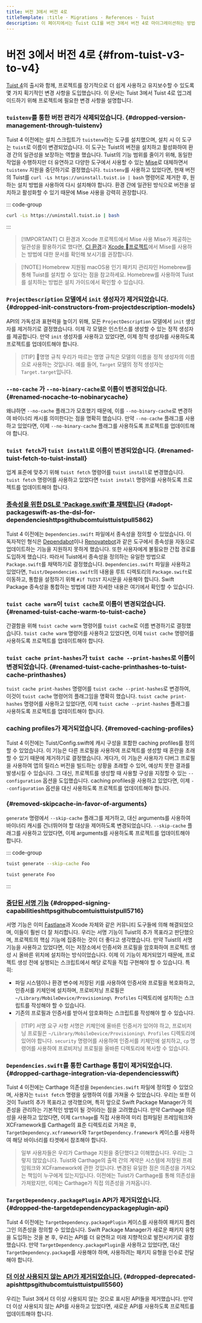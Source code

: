 ```yaml
---
title: 버전 3에서 버전 4로
titleTemplate: :title · Migrations · References · Tuist
description: 이 페이지에서는 Tuist CLI를 버전 3에서 버전 4로 마이그레이션하는 방법을 설명합니다.
---
```


# 버전 3에서 버전 4로 {#from-tuist-v3-to-v4}

[Tuist 4](https://github.com/tuist/tuist/releases/tag/4.0.0)의 출시와 함께, 프로젝트를 장기적으로 더 쉽게 사용하고 유지보수할 수 있도록 몇 가지 획기적인 변경 사항을 도입했습니다. 이 문서는 Tuist 3에서 Tuist 4로 업그레이드하기 위해 프로젝트에 필요한 변경 사항을 설명합니다.

### `tuistenv`를 통한 버전 관리가 삭제되었습니다. {#dropped-version-management-through-tuistenv}

Tuist 4 이전에는 설치 스크립트가 `tuistenv`라는 도구를 설치했으며, 설치 시 이 도구는 `tuist`로 이름이 변경되었습니다. 이 도구는 Tuist의 버전을 설치하고 활성화하여 환경 간의 일관성을 보장하는 역할을 했습니다. Tuist의 기능 범위를 줄이기 위해, 동일한 작업을 수행하지만 더 유연하고 다양한 도구에서 사용할 수 있는 [Mise](https://mise.jdx.dev/)로 대체하면서 `tuistenv` 지원을 중단하기로 결정했습니다. `tuistenv`를 사용하고 있었다면, 현재 버전의 Tuist를 `curl -Ls https://uninstall.tuist.io | bash` 명령어로 제거한 후, 원하는 설치 방법을 사용하여 다시 설치해야 합니다. 환경 간에 일관된 방식으로 버전을 설치하고 활성화할 수 있기 때문에 Mise 사용을 강력히 권장합니다.

::: code-group

```bash [Uninstall tuistenv]
curl -Ls https://uninstall.tuist.io | bash
```

:::

> [!IMPORTANT] CI 환경과 Xcode 프로젝트에서 Mise 사용
> Mise가 제공하는 일관성을 활용하기로 했다면, [CI 환경](https://mise.jdx.dev/continuous-integration.html)과 [Xcode 프로젝트](https://mise.jdx.dev/ide-integration.html#xcode)에서 Mise를 사용하는 방법에 대한 문서를 확인해 보시기를 권장합니다.

> [!NOTE] Homebrew 지원됨
> macOS용 인기 패키지 관리자인 Homebrew를 통해 Tuist를 설치할 수 있다는 점을 참고하세요. Homebrew를 사용하여 Tuist를 설치하는 방법은 <LocalizedLink href="/guides/quick-start/install-tuist#alternative-homebrew">설치 가이드</LocalizedLink>에서 확인할 수 있습니다.

### `ProjectDescription` 모델에서 `init` 생성자가 제거되었습니다. {#dropped-init-constructors-from-projectdescription-models}

API의 가독성과 표현력을 높이기 위해, 모든 `ProjectDescription` 모델에서 `init` 생성자를 제거하기로 결정했습니다. 이제 각 모델은 인스턴스를 생성할 수 있는 정적 생성자를 제공합니다. 만약 `init` 생성자를 사용하고 있었다면, 이제 정적 생성자를 사용하도록 프로젝트를 업데이트해야 합니다.

> [!TIP] 명명 규칙
> 우리가 따르는 명명 규칙은 모델의 이름을 정적 생성자의 이름으로 사용하는 것입니다. 예를 들어, `Target` 모델의 정적 생성자는 `Target.target`입니다.

### `--no-cache` 가 `--no-binary-cache`로 이름이 변경되었습니다. {#renamed-nocache-to-nobinarycache}

왜냐하면 `--no-cache` 플래그가 모호했기 때문에, 이를 `--no-binary-cache`로 변경하여 바이너리 캐시를 의미한다는 점을 명확히 했습니다. 만약 `--no-cache` 플래그를 사용하고 있었다면, 이제 `--no-binary-cache` 플래그를 사용하도록 프로젝트를 업데이트해야 합니다.

### `tuist fetch`가 `tuist install`로 이름이 변경되었습니다. {#renamed-tuist-fetch-to-tuist-install}

업계 표준에 맞추기 위해 `tuist fetch` 명령어를 `tuist install`로 변경했습니다. `tuist fetch` 명령어를 사용하고 있었다면 `tuist install` 명령어를 사용하도록 프로젝트를 업데이트해야 합니다.

### [종속성을 위한 DSL로 'Package.swift'를 채택합니다](https://github.com/tuist/tuist/pull/5862) {#adopt-packageswift-as-the-dsl-for-dependencieshttpsgithubcomtuisttuistpull5862}

Tuist 4 이전에는 `Dependencies.swift` 파일에서 종속성을 정의할 수 있었습니다. 이 독자적인 형식은 [Dependabot](https://github.com/dependabot)이나 [Renovatebot](https://github.com/renovatebot/renovate)과 같은 도구에서 종속성을 자동으로 업데이트하는 기능을 지원하지 못하게 했습니다. 또한 사용자에게 불필요한 간접 경로를 도입하게 했습니다. 따라서 Tuist에서 종속성을 정의하는 유일한 방법으로 `Package.swift`를 채택하기로 결정했습니다. `Dependencies.swift` 파일을 사용하고 있었다면, `Tuist/Dependencies.swift`의 내용을 루트 디렉토리의 `Package.swift`로 이동하고, 통합을 설정하기 위해 `#if TUIST` 지시문을 사용해야 합니다. Swift Package 종속성을 통합하는 방법에 대한 자세한 내용은 <LocalizedLink href="/guides/develop/projects/dependencies#swift-packages">여기</LocalizedLink>에서 확인할 수 있습니다.

### `tuist cache warm`이 `tuist cache`로 이름이 변경되었습니다. {#renamed-tuist-cache-warm-to-tuist-cache}

간결함을 위해 `tuist cache warm` 명령어를 `tuist cache`로 이름 변경하기로 결정했습니다. `tuist cache warm` 명령어를 사용하고 있었다면, 이제 `tuist cache` 명령어를 사용하도록 프로젝트를 업데이트해야 합니다.

### `tuist cache print-hashes`가 `tuist cache --print-hashes`로 이름이 변경되었습니다. {#renamed-tuist-cache-printhashes-to-tuist-cache-printhashes}

`tuist cache print-hashes` 명령어를 `tuist cache --print-hashes`로 변경하여, 이것이 `tuist cache` 명령어의 플래그임을 명확히 했습니다. `tuist cache print-hashes` 명령어를 사용하고 있었다면, 이제 `tuist cache --print-hashes` 플래그를 사용하도록 프로젝트를 업데이트해야 합니다.

### caching profiles가 제거되었습니다. {#removed-caching-profiles}

Tuist 4 이전에는 Tuist/Config.swift에 캐시 구성을 포함한 caching profiles를 정의할 수 있었습니다. 이 기능은 다른 프로필을 사용하여 프로젝트를 생성할 때 혼란을 초래할 수 있기 때문에 제거하기로 결정했습니다. 게다가, 이 기능은 사용자가 디버그 프로필을 사용하여 앱의 릴리스 버전을 빌드하는 상황을 초래할 수 있어, 예상치 못한 결과를 발생시킬 수 있습니다. 그 대신, 프로젝트를 생성할 때 사용할 구성을 지정할 수 있는 `--configuration` 옵션을 도입했습니다. caching profiles을 사용하고 있었다면, 이제 `--configuration` 옵션을 대신 사용하도록 프로젝트를 업데이트해야 합니다.

### {#removed-skipcache-in-favor-of-arguments}

`generate` 명령에서 `--skip-cache` 플래그를 제거하고, 대신 arguments를 사용하여 바이너리 캐시를 건너뛰어야 할 대상을 제어하도록 변경되었습니다. `--skip-cache` 플래그를 사용하고 있었다면, 이제 arguments를 사용하도록 프로젝트를 업데이트해야 합니다.

::: code-group

```bash [Before]
tuist generate --skip-cache Foo
```

```bash [After]
tuist generate Foo
```

:::

### [중단된 서명 기능](https://github.com/tuist/tuist/pull/5716) {#dropped-signing-capabilitieshttpsgithubcomtuisttuistpull5716}

서명 기능은 이미 [Fastlane](https://fastlane.tools/)과 Xcode 자체와 같은 커뮤니티 도구들에 의해 해결되었으며, 이들이 훨씬 더 잘 처리합니다. 우리는 서명 기능이 Tuist의 추가 목표라고 판단했으며, 프로젝트의 핵심 기능에 집중하는 것이 더 좋다고 생각했습니다. 만약 Tuist의 서명 기능을 사용하고 있었다면, 이는 저장소에서 인증서와 프로필을 암호화하여 프로젝트 생성 시 올바른 위치에 설치하는 방식이었습니다. 이제 이 기능이 제거되었기 때문에, 프로젝트 생성 전에 실행되는 스크립트에서 해당 로직을 직접 구현해야 할 수 있습니다. 특히:

- 파일 시스템이나 환경 변수에 저장된 키를 사용하여 인증서와 프로필을 복호화하고, 인증서를 키체인에 설치하며, 프로비저닝 프로필은 `~/Library/MobileDevice/Provisioning\ Profiles` 디렉토리에 설치하는 스크립트를 작성해야 할 수 있습니다.
- 기존의 프로필과 인증서를 받아서 암호화하는 스크립트를 작성해야 할 수 있습니다.

> [!TIP] 서명 요구 사항
> 서명은 키체인에 올바른 인증서가 있어야 하고, 프로비저닝 프로필은 `~/Library/MobileDevice/Provisioning\ Profiles` 디렉토리에 있어야 합니다. `security` 명령어를 사용하여 인증서를 키체인에 설치하고, `cp` 명령어를 사용하여 프로비저닝 프로필을 올바른 디렉토리에 복사할 수 있습니다.

### `Dependencies.swift`를 통한 Carthage 통합이 제거되었습니다. {#dropped-carthage-integration-via-dependenciesswift}

Tuist 4 이전에는 Carthage 의존성을 `Dependencies.swift` 파일에 정의할 수 있었으며, 사용자는 `tuist fetch` 명령을 실행하여 이를 가져올 수 있었습니다. 우리는 또한 이것이 Tuist의 추가 목표라고 생각했으며, 특히 앞으로 Swift Package Manager가 의존성을 관리하는 기본적인 방법이 될 것이라는 점을 고려했습니다. 만약 Carthage 의존성을 사용하고 있었다면, 이제 `Carthage`를 직접 사용하여 미리 컴파일된 프레임워크와 XCFramework를 Carthage의 표준 디렉토리로 가져온 후, `TargetDependency.xcframework`와 `TargetDependency.framework` 케이스를 사용하여 해당 바이너리를 타겟에서 참조해야 합니다.

> 일부 사용자들은 우리가 Carthage 지원을 중단했다고 이해했습니다. 우리는 그렇지 않았습니다. Tuist와 Carthage의 출력 간의 계약은 시스템에 저장된 프레임워크와 XCFramework에 관한 것입니다. 변경된 유일한 점은 의존성을 가져오는 책임이 누구에게 있는지입니다. 이전에는 Tuist가 Carthage를 통해 의존성을 가져왔지만, 이제는 Carthage가 직접 의존성을 가져옵니다.

### `TargetDependency.packagePlugin` API가 제거되었습니다. {#dropped-the-targetdependencypackageplugin-api}

Tuist 4 이전에는 `TargetDependency.packagePlugin` 케이스를 사용하여 패키지 플러그인 의존성을 정의할 수 있었습니다. Swift Package Manager가 새로운 패키지 유형을 도입하는 것을 본 후, 우리는 API를 더 유연하고 미래 지향적으로 발전시키기로 결정했습니다. 만약 `TargetDependency.packagePlugin`을 사용하고 있었다면, 대신 `TargetDependency.package`를 사용해야 하며, 사용하려는 패키지 유형을 인수로 전달해야 합니다.

### [더 이상 사용되지 않는 API가 제거되었습니다.](https://github.com/tuist/tuist/pull/5560) {#dropped-deprecated-apishttpsgithubcomtuisttuistpull5560}

우리는 Tuist 3에서 더 이상 사용되지 않는 것으로 표시된 API들을 제거했습니다. 만약 더 이상 사용되지 않는 API를 사용하고 있었다면, 새로운 API를 사용하도록 프로젝트를 업데이트해야 합니다.
